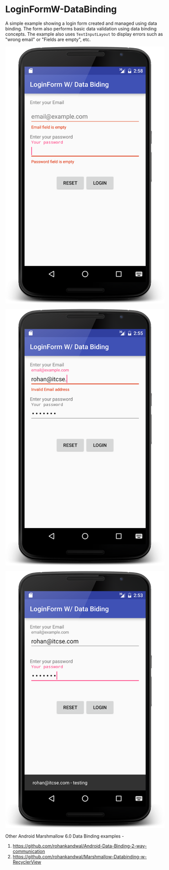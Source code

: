 # LoginFormW-DataBinding

A simple example showing a login form created and managed using data binding. The form also performs basic data validation using data binding concepts. The example also uses `TextInputLayout` to display errors such as "wrong email" or "Fields are empty", etc.

![Alt text](https://github.com/rohankandwal/LoginFormW-DataBinding/blob/master/screenshot-empty-fields.png?raw=true "Empty fields error")

![Alt text](https://github.com/rohankandwal/LoginFormW-DataBinding/blob/master/screenshot-wrong-email.png?raw=true "Wrong email id entered")

![Alt text](https://github.com/rohankandwal/LoginFormW-DataBinding/blob/master/screenshot-working.png?raw=true "Correct fields entered")

Other Android Marshmallow 6.0 Data Binding examples -

1. https://github.com/rohankandwal/Android-Data-Binding-2-way-communication
2. https://github.com/rohankandwal/Marshmallow-Databinding-w-RecyclerView
